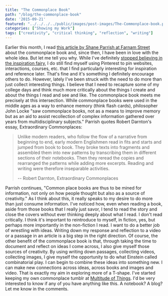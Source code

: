 ```yaml
---
title: "The Commonplace Book"
path: "/blog/the-commonplace-book"
date: '2015-09-21'
featured: "../../../../public/images/post-images/The-Commonplace-book.png"
categories: ["Showing my Work"]
tags: ["creativity", "critical thinking", "reflection", "writing"]
---
```


Earlier this month, I read [this article by Shane Parrish at Farnam Street](https://www.farnamstreetblog.com/2014/07/networked-knowledge-and-combinatorial-creativity/) about the commonplace book and, since then, I have been in love with the whole idea. But let me tell you why. While I've definitely [stopped believing in the inspiration fairy](https://deardesignstudent.com/stop-looking-for-the-inspiration-fairy-4f5e3dbfc69d), I do still find myself using Pinterest to pin websites, interactions, courses, etc. that I find particularly interesting for inspiration and reference later. That's fine and it's something I definitely encourage others to do. However, lately I've been struck with the need to do more than just collect interesting things. I believe that I need to recapture some of my college days and think much more critically about the things I create and about the things I read and see and like. The commonplace book meets me precisely at this intersection. While commonplace books were used in the middle ages as a way to enhance memory (think flash cards), philosopher John Locke "saw commonplace books, not as a means to improve memory but as an aid to assist recollection of complex information gathered over years from multidisciplinary subjects." Parrish quotes Robert Darnton's essay, Extraordinary Commonplaces:

> Unlike modern readers, who follow the flow of a narrative from beginning to end, early modern Englishmen read in fits and starts and jumped from book to book. They broke texts into fragments and assembled them into new patterns by transcribing them in different sections of their notebooks. Then they reread the copies and rearranged the patterns while adding more excerpts. Reading and writing were therefore inseparable activities.
>
> -- Robert Darnton, Extraordinary Commonplaces

Parrish continues, "Common place books are thus to be mined for information, not only on how people thought but also as a source of creativity." As I think about this, it really speaks to my desire to do more than just consume information. I've noticed how, even when reading a book, aside from those books that I really just savor, I tend to read the story and close the covers without ever thinking deeply about what I read. I don't read critically. I think it's important to reintroduce to myself, in fiction, yes, but perhaps more importantly in the non-fiction I read. I want to do a better job of wrestling with ideas. Writing down my response and reflection to a video or a passage in an article is a big step in the right direction. Of course, the other benefit of the commonplace book is that, through taking the time to document and reflect on ideas I come across, I also give myself those sources of creativity. By using writing down passages, collecting videos, collecting images, I give myself the opportunity to do what Einstein called combinatorial play. I can begin to combine these ideas into something new. I can make new connections across ideas, across books and images and video. That is exactly my aim in exploring more of a T-shape. I've started keeping my own commonplace tumblr at [Multitude of Things](http://knanthony.tumblr.com/). I'd be very interested to know if any of you have anything like this. A notebook? A blog? Let me know in the comments.
